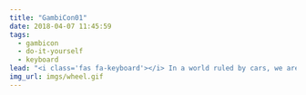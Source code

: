 ```yaml
---
title: "GambiCon01"
date: 2018-04-07 11:45:59
tags:
  - gambicon
  - do-it-yourself
  - keyboard
lead: "<i class='fas fa-keyboard'></i> In a world ruled by cars, we are all driven. Hack a keyboard to play your car dystopia."
img_url: imgs/wheel.gif
---
```

